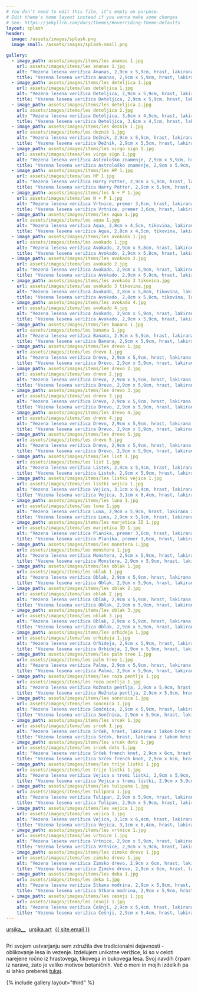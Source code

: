 ```yaml
---
# You don't need to edit this file, it's empty on purpose.
# Edit theme's home layout instead if you wanna make some changes
# See: https://jekyllrb.com/docs/themes/#overriding-theme-defaults
layout: splash
header:
  image: /assets/images/splash.png
  image_small: /assets/images/splash-small.png

gallery:
  - image_path: assets/images/items/les ananas 1.jpg
    url: assets/images/items/les ananas 1.jpg
    alt: "Vezena lesena verižica Ananas, 2,9cm x 5,9cm, hrast, lakirana, cena 20€"
    title: "Vezena lesena verižica Ananas, 2,9cm x 5,9cm, hrast, lakirana, cena 20€"  
  - image_path: assets/images/items/les deteljica 1.jpg
    url: assets/images/items/les deteljica 1.jpg
    alt: "Vezena lesena verižica Deteljica, 2,9cm x 5,9cm, hrast, lakirana, cena 20€"
    title: "Vezena lesena verižica Deteljica, 2,9cm x 5,9cm, hrast, lakirana, cena 20€"
  - image_path: assets/images/items/les deteljica 2.jpg
    url: assets/images/items/les deteljica 2.jpg
    alt: "Vezena lesena verižica Deteljica, 3,6cm x 4,5cm, hrast, lakirana, cena 20€"
    title: "Vezena lesena verižica Deteljica, 3,6cm x 4,5cm, hrast, lakirana, cena 20€"
  - image_path: assets/images/items/les deznik 1.jpg
    url: assets/images/items/les deznik 1.jpg
    alt: "Vezena lesena verižica Dežnik, 2,9cm x 5,5cm, hrast, lakirana z lakom brez sijaja, cena 20€"
    title: "Vezena lesena verižica Dežnik, 2,9cm x 5,5cm, hrast, lakirana z lakom brez sijaja, cena 20€"
  - image_path: assets/images/items/les virgo sign 1.jpg
    url: assets/images/items/les virgo sign 1.jpg
    alt: "Vezena lesena verižica Astrološko znamenje, 2,9cm x 5,9cm, hrast, lakirana z lakom, cena 20€"
    title: "Vezena lesena verižica Astrološko znamenje, 2,9cm x 5,9cm, hrast, lakirana, cena 20€"
  - image_path: assets/images/items/les HP 1.jpg
    url: assets/images/items/les HP 1.jpg
    alt: "Vezena lesena verižica Harry Potter, 2,9cm x 5,9cm, hrast, lakirana z lakom brez sijaja, cena 17€"
    title: "Vezena lesena verižica Harry Potter, 2,9cm x 5,9cm, hrast, lakirana z lakom brez sijaja, cena 17€"
  - image_path: assets/images/items/les N + P 1.jpg
    url: assets/images/items/les N + P 1.jpg
    alt: "Vezena lesena verižica Vrtnice, premer 3,6cm, hrast, lakirana, cena 20€"
    title: "Vezena lesena verižica Vrtnice, premer 3,6cm, hrast, lakirana, cena 20€"
  - image_path: assets/images/items/les aqua 1.jpg
    url: assets/images/items/les aqua 1.jpg
    alt: "Vezena lesena verižica Aqua, 2,8cm x 4,5cm, tikovina, lakirana z lakom brez sijaja, cena 17€"
    title: "Vezena lesena verižica Aqua, 2,8cm x 4,5cm, tikovina, lakirana z lakom brez sijaja, cena 17€"
  - image_path: assets/images/items/les avokado 1.jpg
    url: assets/images/items/les avokado 1.jpg
    alt: "Vezena lesena verižica Avokado, 2,9cm x 5,8cm, hrast, lakirana z lakom brez sijaja, cena 20€"
    title: "Vezena lesena verižica Avokado, 2,9cm x 5,8cm, hrast, lakirana z lakom brez sijaja, cena 20€"
  - image_path: assets/images/items/les avokado 2.jpg
    url: assets/images/items/les avokado 2.jpg
    alt: "Vezena lesena verižica Avokado, 2,9cm x 5,9cm, hrast, lakirana, cena 20€"
    title: "Vezena lesena verižica Avokado, 2,9cm x 5,9cm, hrast, lakirana, cena 20€"
  - image_path: assets/images/items/les avokado 3 tikovina.jpg
    url: assets/images/items/les avokado 3 tikovina.jpg
    alt: "Vezena lesena verižica Avokado, 2,8cm x 5,8cm, tikovina, lakirana, cena 20 €"
    title: "Vezena lesena verižica Avokado, 2,8cm x 5,8cm, tikovina, lakirana, cena 20 €"
  - image_path: assets/images/items/les avokado 4.jpg
    url: assets/images/items/les avokado 4.jpg
    alt: "Vezena lesena verižica Avokado, 2,9cm x 5,9cm, hrast, lakirana z lakom brez sijaja, cena 20€"
    title: "Vezena lesena verižica Avokado, 2,9cm x 5,9cm, hrast, lakirana z lakom brez sijaja, cena 20€"
  - image_path: assets/images/items/les banana 1.jpg
    url: assets/images/items/les banana 1.jpg
    alt: "Vezena lesena verižica Banana, 2,9cm x 5,9cm, hrast, lakirana z lakom brez sijaja, cena 20€"
    title: "Vezena lesena verižica Banana, 2,9cm x 5,9cm, hrast, lakirana z lakom brez sijaja, cena 20€"
  - image_path: assets/images/items/les drevo 1.jpg
    url: assets/images/items/les drevo 1.jpg
    alt: "Vezena lesena verižica Drevo, 2,9cm x 5,9cm, hrast, lakirana, cena 19€"
    title: "Vezena lesena verižica Drevo, 2,9cm x 5,9cm, hrast, lakirana, cena 19€"
  - image_path: assets/images/items/les drevo 2.jpg
    url: assets/images/items/les drevo 2.jpg
    alt: "Vezena lesena verižica Drevo, 2,9cm x 5,9cm, hrast, lakirana z lakom brez sijaja, cena 19€"
    title: "Vezena lesena verižica Drevo, 2,9cm x 5,9cm, hrast, lakirana z lakom brez sijaja, cena 19€"
  - image_path: assets/images/items/les drevo 3.jpg
    url: assets/images/items/les drevo 3.jpg
    alt: "Vezena lesena verižica Drevo, 2,9cm x 5,9cm, hrast, lakirana, cena 19€"
    title: "Vezena lesena verižica Drevo, 2,9cm x 5,9cm, hrast, lakirana, cena 19€"
  - image_path: assets/images/items/les drevo 4.jpg
    url: assets/images/items/les drevo 4.jpg
    alt: "Vezena lesena verižica Drevo, 2,9cm x 5,9cm, hrast, lakirana, cena 19€"
    title: "Vezena lesena verižica Drevo, 2,9cm x 5,9cm, hrast, lakirana, cena 19€"
  - image_path: assets/images/items/les drevo 5.jpg
    url: assets/images/items/les drevo 5.jpg
    alt: "Vezena lesena verižica Drevo, 2,9cm x 5,9cm, hrast, lakirana, cena 19€"
    title: "Vezena lesena verižica Drevo, 2,9cm x 5,9cm, hrast, lakirana, cena 19€"
  - image_path: assets/images/items/les list 1.jpg
    url: assets/images/items/les list 1.jpg
    alt: "Vezena lesena verižica Listek, 2,9cm x 5,9cm, hrast, lakirana z lakom brez sijaja, cena 18€"
    title: "Vezena lesena verižica Listek, 2,9cm x 5,9cm, hrast, lakirana z lakom brez sijaja, cena 18€"
  - image_path: assets/images/items/les listki vejica 1.jpg
    url: assets/images/items/les listki vejica 1.jpg
    alt: "Vezena lesena verižica Vejica, 3,1cm x 6,4cm, hrast, lakirana z lakom brez sijaja, cena 19€"
    title: "Vezena lesena verižica Vejica, 3,1cm x 6,4cm, hrast, lakirana z lakom brez sijaja, cena 19€"
  - image_path: assets/images/items/les luna 1.jpg
    url: assets/images/items/les luna 1.jpg
    alt: "Vezena lesena verižica Luna, 2,9cm x 5,9cm, hrast, lakirana z lakom brez sijaja, cena 19€"
    title: "Vezena lesena verižica Luna, 2,9cm x 5,9cm, hrast, lakirana z lakom brez sijaja, cena 19€"
  - image_path: assets/images/items/les marjetica 3D 1.jpg
    url: assets/images/items/les marjetica 3D 1.jpg
    alt: "Vezena lesena verižica Planika, premer 3,6cm, hrast, lakirana z lakom brez sijaja, cena 20€"
    title: "Vezena lesena verižica Planika, premer 3,6cm, hrast, lakirana z lakom brez sijaja, cena 20€"
  - image_path: assets/images/items/les monstera 1.jpg
    url: assets/images/items/les monstera 1.jpg
    alt: "Vezena lesena verižica Monstera, 2,9cm x 5,9cm, hrast, lakirana, cena 20€"
    title: "Vezena lesena verižica Monstera, 2,9cm x 5,9cm, hrast, lakirana, cena 20€"
  - image_path: assets/images/items/les oblak 1.jpg
    url: assets/images/items/les oblak 1.jpg
    alt: "Vezena lesena verižica Oblak, 2,9cm x 5,9cm, hrast, lakirana, cena 19€"
    title: "Vezena lesena verižica Oblak, 2,9cm x 5,9cm, hrast, lakirana, cena 19€"
  - image_path: assets/images/items/les oblak 2.jpg
    url: assets/images/items/les oblak 2.jpg
    alt: "Vezena lesena verižica Oblak, 2,9cm x 5,9cm, hrast, lakirana, cena 19€"
    title: "Vezena lesena verižica Oblak, 2,9cm x 5,9cm, hrast, lakirana, cena 19€"
  - image_path: assets/images/items/les oblak 3.jpg
    url: assets/images/items/les oblak 3.jpg
    alt: "Vezena lesena verižica Oblak, 2,9cm x 5,9cm, hrast, lakirana, cena 19€"
    title: "Vezena lesena verižica Oblak, 2,9cm x 5,9cm, hrast, lakirana, cena 19€"
  - image_path: assets/images/items/les orhideja 1.jpg
    url: assets/images/items/les orhideja 1.jpg
    alt: "Vezena lesena verižica Orhideja, 2,9cm x 5,9cm, hrast, lakirana, cena 20€"
    title: "Vezena lesena verižica Orhideja, 2,9cm x 5,9cm, hrast, lakirana, cena 20€"
  - image_path: assets/images/items/les palm tree 1.jpg
    url: assets/images/items/les palm tree 1.jpg
    alt: "Vezena lesena verižica Palma, 2,9cm x 5,9cm, hrast, lakirana, cena 20€"
    title: "Vezena lesena verižica Palma, 2,9cm x 5,9cm, hrast, lakirana, cena 20€"
  - image_path: assets/images/items/les roza pentlja 1.jpg
    url: assets/images/items/les roza pentlja 1.jpg
    alt: "Vezena lesena verižica Rožnata pentlja, 2,9cm x 5,9cm, hrast, lakirana, cena 20€"
    title: "Vezena lesena verižica Rožnata pentlja, 2,9cm x 5,9cm, hrast, lakirana, cena 20€"
  - image_path: assets/images/items/les soncnica 1.jpg
    url: assets/images/items/les soncnica 1.jpg
    alt: "Vezena lesena verižica Sončnica, 2,9cm x 5,9cm, hrast, lakirana, cena 20€"
    title: "Vezena lesena verižica Sončnica, 2,9cm x 5,9cm, hrast, lakirana, cena 20€"
  - image_path: assets/images/items/les srcek 1.jpg
    url: assets/images/items/les srcek 1.jpg
    alt: "Vezena lesena verižica Srček, hrast, lakirana z lakom brez sijaja, cena 20€"
    title: "Vezena lesena verižica Srček, hrast, lakirana z lakom brez sijaja, cena 20€"
  - image_path: assets/images/items/les srcek dots 1.jpg
    url: assets/images/items/les srcek dots 1.jpg
    alt: "Vezena lesena verižica Srček french knot, 2,9cm x 6cm, hrast, lakirana z lakom brez sijaja, cena 20€"
    title: "Vezena lesena verižica Srček french knot, 2,9cm x 6cm, hrast, lakirana z lakom brez sijaja, cena 20€"
  - image_path: assets/images/items/les trije listki 1.jpg
    url: assets/images/items/les trije listki 1.jpg
    alt: "Vezena lesena verižica Vejica s tremi listki, 2,9cm x 5,9cm, hrast, lakirana z lakom brez sijaja, cena 19€"
    title: "Vezena lesena verižica Vejica s tremi listki, 2,9cm x 5,9cm, hrast, lakirana z lakom brez sijaja, cena 19€"
  - image_path: assets/images/items/les tulipana 1.jpg
    url: assets/images/items/les tulipana 1.jpg
    alt: "Vezena lesena verižica Tulipan, 2,9cm x 5,9cm, hrast, lakirana z lakom brez sijaja, cena 20€"
    title: "Vezena lesena verižica Tulipan, 2,9cm x 5,9cm, hrast, lakirana z lakom brez sijaja, cena 20€"
  - image_path: assets/images/items/les vejica 1.jpg
    url: assets/images/items/les vejica 1.jpg
    alt: "Vezena lesena verižica Vejica, 3,1cm x 6,4cm, hrast, lakirana z lakom brez sijaja, cena 17€ "
    title: "Vezena lesena verižica Vejica, 3,1cm x 6,4cm, hrast, lakirana z lakom brez sijaja, cena 17€ "
  - image_path: assets/images/items/les vrtnice 1.jpg
    url: assets/images/items/les vrtnice 1.jpg
    alt: "Vezena lesena verižica Vrtnice, 2,9cm x 5,9cm, hrast, lakirana, cena 20€"
    title: "Vezena lesena verižica Vrtnice, 2,9cm x 5,9cm, hrast, lakirana, cena 20€"
  - image_path: assets/images/items/les zimsko drevo 1.jpg
    url: assets/images/items/les zimsko drevo 1.jpg
    alt: "Vezena lesena verižica Zimsko drevo, 2,9cm x 6cm, hrast, lakirana z lakom brez sijaja, cena 18€"
    title: "Vezena lesena verižica Zimsko drevo, 2,9cm x 6cm, hrast, lakirana z lakom brez sijaja, cena 18€"
  - image_path: assets/images/items/les deka 1.jpg
    url: assets/images/items/les deka 1.jpg
    alt: "Vezena lesena verižica Stkana modrina, 2,9cm x 5,9cm, hrast, lakirana z lakom brez sijaja, cena 18€"
    title: "Vezena lesena verižica Stkana modrina, 2,9cm x 5,9cm, hrast, lakirana z lakom brez sijaja, cena 18€"
  - image_path: assets/images/items/les cesnji 1.jpg
    url: assets/images/items/les cesnji 1.jpg
    alt: "Vezena lesena verižica Češnji, 2,9cm x 5,4cm, hrast, lakirana z lakom brez sijaja, cena 19€"
    title: "Vezena lesena verižica Češnji, 2,9cm x 5,4cm, hrast, lakirana z lakom brez sijaja, cena 19€"
---
```


<div class="text-center">
  <div style="margin-bottom: 2em;">
    <i class="fab fa-fw fa-instagram"></i> <a href="https://www.instagram.com/ursika__" style="margin-right: 1%;" target="_blank">ursika__</a>
    <i class="fab fa-fw fa-facebook"></i> <a href="https://www.facebook.com/ursika.art" style="margin-right: 1%;" target="_blank">ursika.art</a>
    <i class="far fa-fw fa-envelope"></i> <a href="mailto:{{ site.email }}">{{ site.email }}</a>
  </div>

  Pri svojem ustvarjanju sem združila dve tradicionalni dejavnosti - oblikovanje lesa in vezenje. Izdelujem unikatne verižice, ki so v celoti narejene ročno iz hrastovega, tikovega in bukovega lesa. Svoj navdih črpam iz narave, zato je veliko motivov botaničnih. Več o meni in mojih izdelkih pa si lahko prebereš <a href="{{ site.url }}/about">tukaj</a>.

</div>

{% include gallery layout="third" %}
